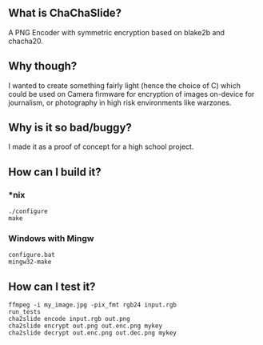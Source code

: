 ## What is ChaChaSlide?

A PNG Encoder with symmetric encryption based on blake2b and chacha20.

## Why though?

I wanted to create something fairly light (hence the choice of C) which could be used on Camera firmware for encryption of images on-device for journalism, or photography in high risk environments like warzones.

## Why is it so bad/buggy?

I made it as a proof of concept for a high school project.

## How can I build it?

### \*nix

```
./configure
make
```

### Windows with Mingw

```
configure.bat
mingw32-make
```

## How can I test it?

```
ffmpeg -i my_image.jpg -pix_fmt rgb24 input.rgb
run_tests
cha2slide encode input.rgb out.png
cha2slide encrypt out.png out.enc.png mykey
cha2slide decrypt out.enc.png out.dec.png mykey
```

